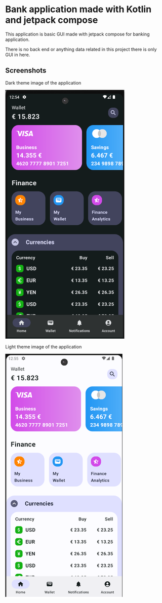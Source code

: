 # Bank application made with Kotlin and jetpack compose

This application is basic GUI made with jetpack compose for banking application.

There is no back end or anything data related in this project there is only GUI in here.

## Screenshots

Dark theme image of the application


![darkthemeImage](appdark.png)


Light theme image of the application

![lightthemeImage](applight2.png)